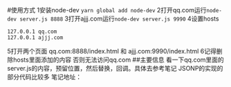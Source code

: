 #使用方式
1安装node-dev ```yarn global add node-dev```
2打开qq.com运行```node-dev server.js 8888```
3打开ajjj.com运行```node-dev server.js 9990```
4设置hosts
```
127.0.0.1 qq.com
127.0.0.1 ajjj.com
```
5打开两个页面 qq.com:8888/index.html 和 ajjj.com:9990/index.html
6记得删除hosts里面添加的内容 否则无法访问qq.com
##主要信息
看一下qq.com里面的server.js的内容，预留位置，然后替换，回调。具体去参考笔记
JSONP的实现的部分代码比较多
笔记地址：
